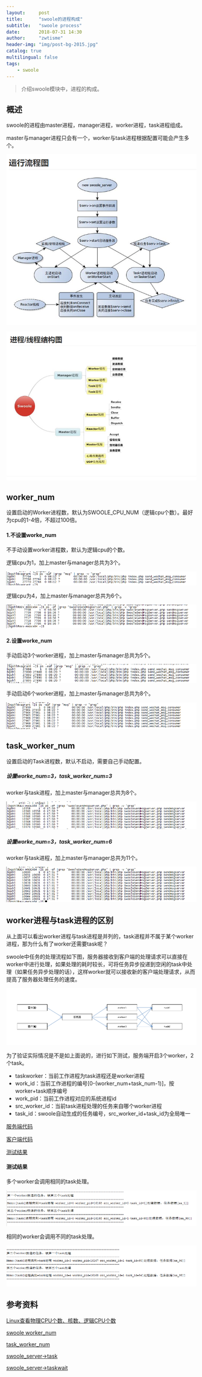```yaml
---
layout:     post
title:      "swoole的进程构成"
subtitle:   "swoole process"
date:       2018-07-31 14:30
author:     "zwtisme"
header-img: "img/post-bg-2015.jpg"
catalog: true
multilingual: false
tags:
    - swoole
---
```


> 介绍swoole模块中，进程的构成。

## 概述

<p>
swoole的进程由master进程，manager进程，worker进程，task进程组成。
</p>

<p>
master与manager进程只会有一个，worker与task进程根据配置可能会产生多个。
</p>

![image](https://github.com/xuanxuan2016/xuanxuan2016.github.io/blob/master/img/2018-07-31-swoole-process/20180731153032.png?raw=true)

![image](https://github.com/xuanxuan2016/xuanxuan2016.github.io/blob/master/img/2018-07-31-swoole-process/20180731153049.png?raw=true)

## worker_num

<p>
设置启动的Worker进程数，默认为SWOOLE_CPU_NUM（逻辑cpu个数）。最好为cpu的1-4倍，不超过100倍。
</p>

#### 1.不设置worke_num

<p>
不手动设置worker进程数，默认为逻辑cpu的个数。
</p>

<p>
逻辑cpu为1，加上master与manager总共为3个。
</p>

![image](https://github.com/xuanxuan2016/xuanxuan2016.github.io/blob/master/img/2018-07-31-swoole-process/20180731161604.png?raw=true)

<p>
逻辑cpu为4，加上master与manager总共为6个。
</p>

![image](https://github.com/xuanxuan2016/xuanxuan2016.github.io/blob/master/img/2018-07-31-swoole-process/20180731164732.png?raw=true)

#### 2.设置worke_num

<p>
手动启动3个worker进程，加上master与manager总共为5个。
</p>

![image](https://github.com/xuanxuan2016/xuanxuan2016.github.io/blob/master/img/2018-07-31-swoole-process/20180731162049.png?raw=true)

<p>
手动启动6个worker进程，加上master与manager总共为8个。
</p>

![image](https://github.com/xuanxuan2016/xuanxuan2016.github.io/blob/master/img/2018-07-31-swoole-process/20180731162300.png?raw=true)

## task_worker_num

<p>
设置启动的Task进程数，默认不启动，需要自己手动配置。
</p>

##### 设置worke_num=3，task_worker_num=3

<p>
worker与task进程，加上master与manager总共为8个。
</p>

![image](https://github.com/xuanxuan2016/xuanxuan2016.github.io/blob/master/img/2018-07-31-swoole-process/20180731175826.png?raw=true)

##### 设置worke_num=3，task_worker_num=6

<p>
worker与task进程，加上master与manager总共为11个。
</p>

![image](https://github.com/xuanxuan2016/xuanxuan2016.github.io/blob/master/img/2018-07-31-swoole-process/20180731175838.png?raw=true)

## worker进程与task进程的区别

<p>
从上面可以看出worker进程与task进程是并列的，task进程并不属于某个worker进程，那为什么有了worker还需要task呢？
</p>

<p>
swoole中任务的处理流程如下图，服务器接收到客户端的处理请求可以直接在worker中进行处理，如果处理的耗时较长，可将任务异步投递到空闲的task中处理（如果任务异步处理的话），这样worker就可以接收新的客户端处理请求，从而提高了服务器处理任务的速度。
</p>

![image](https://github.com/xuanxuan2016/xuanxuan2016.github.io/blob/master/img/2018-07-31-swoole-process/20180805111411.png?raw=true)

<p>
为了验证实际情况是不是如上面说的，进行如下测试，服务端开启3个worker，2个task。
</p>

- taskworker：当前工作进程为task进程还是worker进程
- work_id：当前工作进程的编号[0-(worker_num+task_num-1)]，按worker+task顺序编号
- work_pid：当前工作进程对应的系统进程id
- src_worker_id：当前task进程处理的任务来自哪个worker进程
- task_id：swoole自动生成的任务编号，src_worker_id+task_id为全局唯一

[服务端代码](https://github.com/xuanxuan2016/xuanxuan2016.github.io/blob/master/img/2018-07-31-swoole-process/server.php)

[客户端代码](https://github.com/xuanxuan2016/xuanxuan2016.github.io/blob/master/img/2018-07-31-swoole-process/client.php)

[测试结果](https://github.com/xuanxuan2016/xuanxuan2016.github.io/blob/master/img/2018-07-31-swoole-process/2018-08-05INFO.log)

#### 测试结果

<p>
多个worker会调用相同的task处理。
</p>

![image](https://github.com/xuanxuan2016/xuanxuan2016.github.io/blob/master/img/2018-07-31-swoole-process/20180805201910.png?raw=true)

<p>
相同的worker会调用不同的task处理。
</p>

![image](https://github.com/xuanxuan2016/xuanxuan2016.github.io/blob/master/img/2018-07-31-swoole-process/20180805202449.png?raw=true)

## 参考资料

[Linux查看物理CPU个数、核数、逻辑CPU个数](https://www.cnblogs.com/bugutian/p/6138880.html)

[swoole worker_num](https://wiki.swoole.com/wiki/page/275.html)

[task_worker_num](https://wiki.swoole.com/wiki/page/276.html)

[swoole_server->task](https://wiki.swoole.com/wiki/page/134.html)

[swoole_server->taskwait](https://wiki.swoole.com/wiki/page/p-server/taskwait.html)
